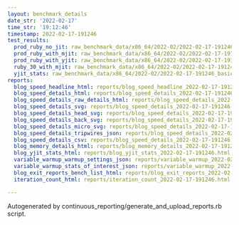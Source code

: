 ```yaml
---
layout: benchmark_details
date_str: '2022-02-17'
time_str: '19:12:46'
timestamp: 2022-02-17-191246
test_results:
  prod_ruby_no_jit: raw_benchmark_data/x86_64/2022-02/2022-02-17-191246_basic_benchmark_prod_ruby_no_jit.json
  prod_ruby_with_mjit: raw_benchmark_data/x86_64/2022-02/2022-02-17-191246_basic_benchmark_prod_ruby_with_mjit.json
  prod_ruby_with_yjit: raw_benchmark_data/x86_64/2022-02/2022-02-17-191246_basic_benchmark_prod_ruby_with_yjit.json
  ruby_30_with_mjit: raw_benchmark_data/x86_64/2022-02/2022-02-17-191246_basic_benchmark_ruby_30_with_mjit.json
  yjit_stats: raw_benchmark_data/x86_64/2022-02/2022-02-17-191246_basic_benchmark_yjit_stats.json
reports:
  blog_speed_headline_html: reports/blog_speed_headline_2022-02-17-191246.html
  blog_speed_details_html: reports/blog_speed_details_2022-02-17-191246.html
  blog_speed_details_raw_details_html: reports/blog_speed_details_2022-02-17-191246.raw_details.html
  blog_speed_details_svg: reports/blog_speed_details_2022-02-17-191246.svg
  blog_speed_details_head_svg: reports/blog_speed_details_2022-02-17-191246.head.svg
  blog_speed_details_back_svg: reports/blog_speed_details_2022-02-17-191246.back.svg
  blog_speed_details_micro_svg: reports/blog_speed_details_2022-02-17-191246.micro.svg
  blog_speed_details_tripwires_json: reports/blog_speed_details_2022-02-17-191246.tripwires.json
  blog_speed_details_csv: reports/blog_speed_details_2022-02-17-191246.csv
  blog_memory_details_html: reports/blog_memory_details_2022-02-17-191246.html
  blog_yjit_stats_html: reports/blog_yjit_stats_2022-02-17-191246.html
  variable_warmup_warmup_settings_json: reports/variable_warmup_2022-02-17-191246.warmup_settings.json
  variable_warmup_stats_of_interest_json: reports/variable_warmup_2022-02-17-191246.stats_of_interest.json
  blog_exit_reports_bench_list_html: reports/blog_exit_reports_2022-02-17-191246.bench_list.html
  iteration_count_html: reports/iteration_count_2022-02-17-191246.html

---
```

Autogenerated by continuous_reporting/generate_and_upload_reports.rb script.
